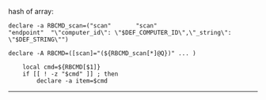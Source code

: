 
hash of array:
```
declare -a RBCMD_scan=("scan"	    "scan"                      "endpoint"	"\"computer_id\": \"$DEF_COMPUTER_ID\",\"_string\": \"$DEF_STRING\"")

declare -A RBCMD=([scan]="(${RBCMD_scan[*]@Q})" ... )

    local cmd=${RBCMD[$1]}
    if [[ ! -z "$cmd" ]] ; then
        declare -a item=$cmd
```        
 --------------------
